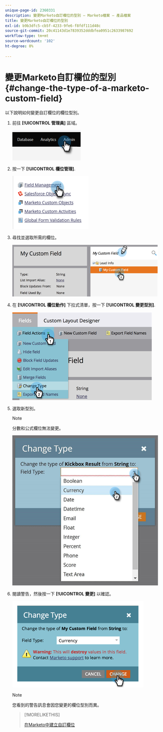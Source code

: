```yaml
---
unique-page-id: 2360331
description: 變更Marketo自訂欄位的型別 — Marketo檔案 — 產品檔案
title: 變更Marketo自訂欄位的型別
exl-id: b9b3dfc5-cb5f-4233-9fe6-f8fdf111d48c
source-git-commit: 20c41143d1e7839352dddbfea0951c2633987692
workflow-type: tm+mt
source-wordcount: '102'
ht-degree: 0%

---
```


# 變更Marketo自訂欄位的型別 {#change-the-type-of-a-marketo-custom-field}

以下說明如何變更自訂欄位的欄位型別。

1. 前往 **[!UICONTROL 管理員]** 區域。

   ![](assets/change-the-type-of-a-marketo-custom-field-1.png)

1. 按一下 **[!UICONTROL 欄位管理]**.

   ![](assets/change-the-type-of-a-marketo-custom-field-2.png)

1. 尋找並選取所需的欄位。

   ![](assets/change-the-type-of-a-marketo-custom-field-3.png)

1. 在 **[!UICONTROL 欄位動作]** 下拉式清單，按一下 **[!UICONTROL 變更型別]**.

   ![](assets/change-the-type-of-a-marketo-custom-field-4.png)

1. 選取新型別。

   >[!NOTE]
   >
   >分數和公式欄位無法變更。

   ![](assets/change-the-type-of-a-marketo-custom-field-5.png)

1. 閱讀警告，然後按一下 **[!UICONTROL 變更]** 以確認。

   ![](assets/change-the-type-of-a-marketo-custom-field-6.png)

   >[!NOTE]
   >
   >您看到的警告訊息會因您變更的欄位型別而異。

   >[!MORELIKETHIS]
   >
   >[在Marketo中建立自訂欄位](/help/marketo/product-docs/administration/field-management/create-a-custom-field-in-marketo.md)
